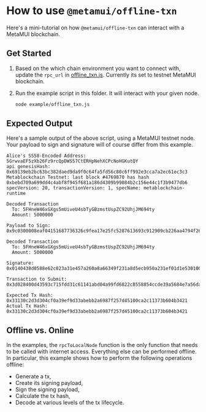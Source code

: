 # How to use `@metamui/offline-txn`

Here's a mini-tutorial on how `@metamui/offline-txn` can interact with a MetaMUI blockchain. 

## Get Started

1. Based on the which chain environment you want to connect with, update the `rpc_url` in [offline_txn.js](offline_txn.js). Currently its set to testnet MetaMUI blockchain.

2. Run the example script in this folder. It will interact with your given node.

    ```bash
    node example/offline_txn.js
    ```

## Expected Output

Here's a sample output of the above script, using a MetaMUI testnet node. Your payload to sign and signature will of course differ from this example.

```
Alice's SS58-Encoded Address: 5GrwvaEF5zXb26Fz9rcQpDWS57CtERHpNehXCPcNoHGKutQY
api genesisHash:  0x69139eb2bc63bc382daed9da9f0c64fa5fd56c80c6ff992e3cca7a2ec61ec3c3
Metablockchain Testnet: last block #4769870 has hash 0xbebd709a699dd4c4abf8f945f681a186d4309b99084b2c156e44c1f3b9477db6
specVersion: 20, transactionVersion: 1, specName: metablockchain-runtime

Decoded Transaction
  To: 5FHneW46xGXgs5mUiveU4sbTyGBzmstUspZC92UhjJM694ty
  Amount: 5000000

Payload to Sign: 0x9c0300008eaf04151687736326c9fea17e25fc5287613693c912909cb226aa4794f26a48022d3101e500a51800140000000100000069139eb2bc63bc382daed9da9f0c64fa5fd56c80c6ff992e3cca7a2ec61ec3c3bebd709a699dd4c4abf8f945f681a186d4309b99084b2c156e44c1f3b9477db6

Decoded Transaction
  To: 5FHneW46xGXgs5mUiveU4sbTyGBzmstUspZC92UhjJM694ty
  Amount: 5000000

Signature: 0x0140438d0588e62c023a31e457a260a8a66349f231a8d5ecb950a231ef01d1e530100272a71acdbbc550ea2fddeb33db0c9d1de4923da7f7686c2aec479ba16a81

Transaction to Submit: 0x3d028400d43593c715fdd31c61141abd04a99fd6822c8558854ccde39a5684e7a56da27d0140438d0588e62c023a31e457a260a8a66349f231a8d5ecb950a231ef01d1e530100272a71acdbbc550ea2fddeb33db0c9d1de4923da7f7686c2aec479ba16a81e500a518000300008eaf04151687736326c9fea17e25fc5287613693c912909cb226aa4794f26a48022d3101

Expected Tx Hash: 0x33130c2d3d304cf0a39ef9d33abebb2a6987f257d45100ca2c11373b604b3421
Actual Tx Hash: 0x33130c2d3d304cf0a39ef9d33abebb2a6987f257d45100ca2c11373b604b3421
```

## Offline vs. Online

In the examples, the `rpcToLocalNode` function is the only function that needs to be called with internet access. Everything else can be performed offline. In particular, this example shows how to perform the following operations offline:

- Generate a tx,
- Create its signing payload,
- Sign the signing payload,
- Calculate the tx hash,
- Decode at various levels of the tx lifecycle.
